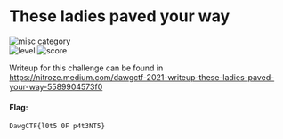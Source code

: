 # These ladies paved your way

![misc category](https://img.shields.io/badge/category-Forensics-blueviolet.svg)   
![level](https://img.shields.io/badge/level-Easy-blue.svg)
![score](https://img.shields.io/badge/score-150-blue.svg)


Writeup for this challenge can be found in 
https://nitroze.medium.com/dawgctf-2021-writeup-these-ladies-paved-your-way-5589904573f0

#### Flag:
```
DawgCTF{l0t5 0F p4t3NT5}
```
